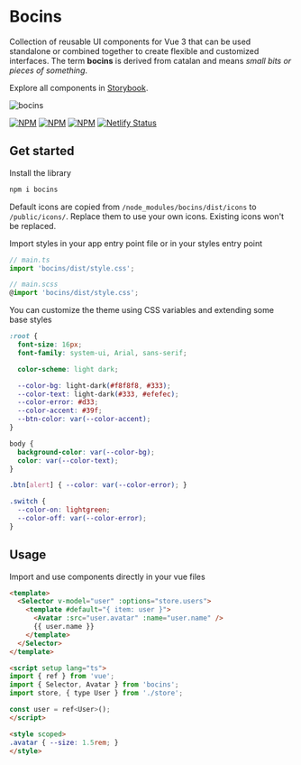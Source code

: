 # Bocins

Collection of reusable UI components for Vue 3 that can be used standalone or combined together to create flexible and customized interfaces. The term **bocins** is derived from catalan and means *small bits or pieces of something*.

Explore all components in [Storybook](https://bocins.netlify.app).

![bocins](https://github.com/markusand/vue-ui-components/assets/12972543/762e3261-34bf-470b-8420-0c56f6333d37)

[![NPM](https://img.shields.io/npm/v/bocins)](https://npmjs.org/package/bocins)
[![NPM](https://img.shields.io/bundlephobia/minzip/bocins)](https://npmjs.org/package/bocins)
[![NPM](https://img.shields.io/npm/l/bocins)](https://npmjs.org/package/bocins)
[![Netlify Status](https://api.netlify.com/api/v1/badges/57ca7f9d-4047-4f47-b37c-53102f268e60/deploy-status)](https://app.netlify.com/sites/bocins/deploys)

## Get started

Install the library

```bash
npm i bocins
```

Default icons are copied from `/node_modules/bocins/dist/icons` to `/public/icons/`. Replace them to use your own icons. Existing icons won't be replaced.

Import styles in your app entry point file or in your styles entry point

```ts
// main.ts
import 'bocins/dist/style.css';

// main.scss
@import 'bocins/dist/style.css';
```

You can customize the theme using CSS variables and extending some base styles

```css
:root {
  font-size: 16px;
  font-family: system-ui, Arial, sans-serif;

  color-scheme: light dark;

  --color-bg: light-dark(#f8f8f8, #333);
  --color-text: light-dark(#333, #efefec);
  --color-error: #d33;
  --color-accent: #39f;
  --btn-color: var(--color-accent);
}

body {
  background-color: var(--color-bg);
  color: var(--color-text);
}

.btn[alert] { --color: var(--color-error); }

.switch {
  --color-on: lightgreen;
  --color-off: var(--color-error);
}
```

## Usage

Import and use components directly in your vue files

```html
<template>
  <Selector v-model="user" :options="store.users">
    <template #default="{ item: user }">
      <Avatar :src="user.avatar" :name="user.name" />
      {{ user.name }}
    </template>
  </Selector>
</template>

<script setup lang="ts">
import { ref } from 'vue';
import { Selector, Avatar } from 'bocins';
import store, { type User } from './store';

const user = ref<User>();
</script>

<style scoped>
.avatar { --size: 1.5rem; }
</style>
```
